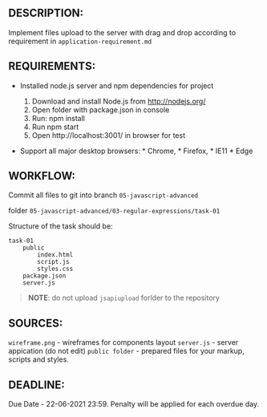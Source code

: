 ## DESCRIPTION:

Implement files upload to the server with drag and drop according to requirement in `application-requirement.md`


## REQUIREMENTS:

- Installed node.js server and npm dependencies for project

    1. Download and install Node.js from http://nodejs.org/
    2. Open folder with package.json in console
    3. Run: npm install
    4. Run npm start
    5. Open http://localhost:3001/ in browser for test

- Support all major desktop browsers:
       * Chrome,
       * Firefox,
       * IE11
       * Edge


## WORKFLOW:
Commit all files to git into
branch `05-javascript-advanced`

folder `05-javascript-advanced/03-regular-expressions/task-01`

Structure of the task should be:
```
task-01
    public
        index.html
        script.js
        styles.css
    package.json
    server.js
```

> **NOTE**: do not upload `jsapiupload` forlder to the repository

## SOURCES:

```wireframe.png``` - wireframes for components layout
```server.js``` - server appication (do not edit)
```public folder``` - prepared files for your markup, scripts and styles.

## DEADLINE:
Due Date - 22-06-2021 23:59.
Penalty will be applied for each overdue day.

